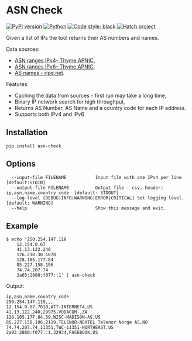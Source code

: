 ASN Check
=========

[![PyPI version](https://badge.fury.io/py/asn-check.svg)](https://badge.fury.io/py/asn-check)
[![Python](https://img.shields.io/pypi/pyversions/asn_check)](https://img.shields.io/pypi/pyversions/asn_check)
[![Code style: black](https://img.shields.io/badge/code%20style-black-000000.svg)](https://github.com/psf/black)
[![Hatch project](https://img.shields.io/badge/%F0%9F%A5%9A-Hatch-4051b5.svg)](https://github.com/pypa/hatch)

Given a list of IPs the tool returns their AS numbers and names.

Data sources:

  - [ASN ranges IPv4- Thyme APNIC](https://thyme.apnic.net/current/data-raw-table),
  - [ASN ranges IPv6- Thyme APNIC](https://thyme.apnic.net/current/ipv6-raw-table),
  - [AS names - ripe.net](https://ftp.ripe.net/ripe/asnames/asn.txt).

Features:

  - Caching the data from sources - first run may take a long time,
  - Binary IP network search for high throughput,
  - Returns AS Number, AS Name and a country code for each IP address.
  - Supports both IPv4 and IPv6


Installation
------------

    pip install asn-check


Options
-------

      --input-file FILENAME           Input file with one IPv4 per line  [default:STDIN]
      --output-file FILENAME          Output file - csv, header: ip,asn,name,country_code  [default: STDOUT]
      --log-level [DEBUG|INFO|WARNING|ERROR|CRITICAL] Set logging level.  [default: WARNING]
      --help                          Show this message and exit.


Example
-------

    $ echo '250.254.147.119
        12.154.0.67
        41.13.122.240
        176.218.30.1078
        128.105.177.84
        85.227.158.196
        74.74.207.74
        2a03:2880:f077::1' | asn-check 

Output:

    ip,asn,name,country_code
    250.254.147.119,,,
    12.154.0.67,7018,ATT-INTERNET4,US
    41.13.122.240,29975,VODACOM-,ZA
    128.105.177.84,59,WISC-MADISON-AS,US
    85.227.158.196,2119,TELENOR-NEXTEL Telenor Norge AS,NO
    74.74.207.74,11351,TWC-11351-NORTHEAST,US
    2a03:2880:f077::1,32934,FACEBOOK,US
 
